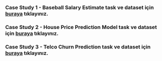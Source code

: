 
###  Case Study 1 - **Baseball Salary Estimate** task ve dataset için [buraya](https://drive.google.com/drive/folders/1k2gFUADaypTKmR2xxB367uxpf-mFTqqD?usp=drive_link) tıklayınız.

###  Case Study 2 - **House Price Prediction Model** task ve dataset için [buraya](https://drive.google.com/drive/folders/1ZgujAOIW8VhTTD2knB80AH165jJlSQqS?usp=sharing) tıklayınız.

###  Case Study 3 - **Telco Churn Prediction** task ve dataset için [buraya](https://drive.google.com/drive/folders/1dKc832W1QZ76FMgbVb-rGjuusc2mDAEA?usp=sharing) tıklayınız.
